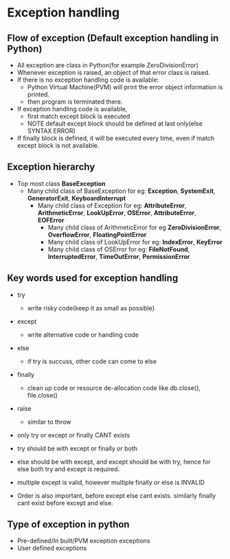 # Exception handling

## Flow of exception (Default exception handling in Python)

- All exception are class in Python(for example ZeroDivisionError)
- Whenever exception is raised, an object of that error class is raised.
- If there is no exception handling code is available:
  - Python Virtual Machine(PVM) will print the error object information is printed.
  - then program is terminated there.
- If exception handling code is available,
  - first match except block is executed
  - NOTE default except block should be defined at last only(else SYNTAX ERROR)
- If finally block is defined, it will be executed every time, even if match except block is not available.

## Exception hierarchy

- Top most class **BaseException**
  - Many child class of BaseException for eg: **Exception**, **SystemExit**, **GeneratorExit**, **KeyboardInterrupt**
    - Many child class of Exception for eg: **AttributeError**, **ArithmeticError**, **LookUpError**, **OSError**, **AttributeError**, **EOFError**
      - Many child class of ArithmeticError for eg **ZeroDivisionError**, **OverflowError**, **FloatingPointError**
      - Many child class of LookUpError for eg: **IndexError**, **KeyError**
      - Many child class of OSError for eg: **FileNotFound**, **InterruptedError**, **TimeOutError**, **PermissionError**

## Key words used for exception handling

- try
  - write risky code(keep it as small as possible)
- except
  - write alternative code or handling code
- else
  - if try is succuss, other code can come to else
- finally
  - clean up code or resource de-allocation code like db.close(), file.close()
- raise
  - similar to throw

- only try or except or finally CANT exists
- try should be with except or finally or both
- else should be with except, and except should be with try, hence for else both try and except is required.
- multiple except is valid, however multiple finally or else is INVALID
- Order is also important, before except else cant exists. similarly finally cant exist before except and else.

## Type of exception in python

- Pre-defined/In built/PVM exception exceptions
- User defined exceptions
